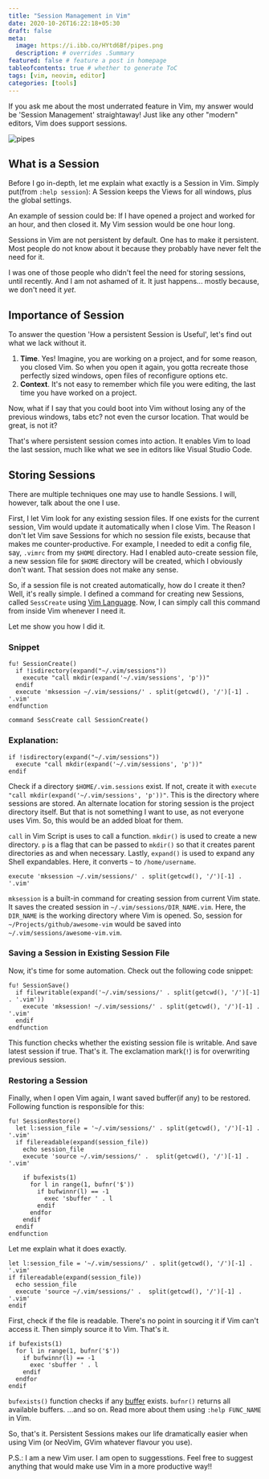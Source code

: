 ```yaml
---
title: "Session Management in Vim"
date: 2020-10-26T16:22:18+05:30
draft: false
meta:
  image: https://i.ibb.co/HYtd6Bf/pipes.png
  description: # overrides .Summary
featured: false # feature a post in homepage
tableofcontents: true # whether to generate ToC
tags: [vim, neovim, editor]
categories: [tools]
---
```


If you ask me about the most underrated feature in Vim, my answer would be
'Session Management' straightaway! Just like any other "modern" editors, Vim
does support sessions.

![pipes](https://i.ibb.co/HYtd6Bf/pipes.png)

## What is a Session

Before I go in-depth, let me explain what exactly is a Session in Vim. Simply
put(from `:help session`): A Session keeps the Views for all windows, plus the global settings.

An example of session could be: If I have opened a project and worked for an
hour, and then closed it. My Vim session would be one hour long.

Sessions in Vim are not persistent by default. One has to make it persistent.
Most people do not know about it because they probably have never felt the
need for it.

I was one of those people who didn't feel the need for storing sessions, until
recently. And I am not ashamed of it. It just happens... mostly because, we
don't need it _yet_.

## Importance of Session

To answer the question 'How a persistent Session is Useful', let's find out what
we lack without it.

1. **Time**. Yes! Imagine, you are working on a project, and for some reason,
   you closed Vim. So when you open it again, you gotta recreate those perfectly
   sized windows, open files of reconfigure options etc.
2. **Context**. It's not easy to remember which file you were editing, the last
   time you have worked on a project.

Now, what if I say that you could boot into Vim without losing any of the
previous windows, tabs etc? not even the cursor location. That would be
great, is not it?

That's where persistent session comes into action. It enables Vim to load
the last session, much like what we see in editors like Visual Studio Code.

## Storing Sessions

There are multiple techniques one may use to handle Sessions. I will, however,
talk about the one I use.

First, I let Vim look for any existing session files. If one exists for the
current session, Vim would update it automatically when I close Vim. The Reason
I don't let Vim save Sessions for which no session file exists, because that
makes me counter-productive. For example, I needed to edit a config file, say,
`.vimrc` from my `$HOME` directory. Had I enabled auto-create session file, a
new session file for `$HOME` directory will be created, which I obviously don't
want. That session does not make any sense.

So, if a session file is not created automatically, how do I create it then? 
Well, it's really simple. I defined a command for creating new Sessions, called
`SessCreate` using [Vim Language](http://vimdoc.sourceforge.net/htmldoc/usr_41.html).
Now, I can simply call this command from inside Vim whenever I need it.

Let me show you how I did it.

### Snippet

```vim
fu! SessionCreate()
  if !isdirectory(expand("~/.vim/sessions"))
    execute "call mkdir(expand('~/.vim/sessions', 'p'))"
  endif
  execute 'mksession ~/.vim/sessions/' . split(getcwd(), '/')[-1] . '.vim'
endfunction

command SessCreate call SessionCreate()
```

### Explanation:

```vim
if !isdirectory(expand("~/.vim/sessions"))
  execute "call mkdir(expand('~/.vim/sessions', 'p'))"
endif
```

Check if a directory `$HOME/.vim.sessions` exist. If not, create it with
`execute "call mkdir(expand('~/.vim/sessions', 'p'))"`. This is the directory
where sessions are stored. An alternate location for storing session is the
project directory itself. But that is not something I want to use, as not
everyone uses Vim. So, this would be an added bloat for them.

`call` in Vim Script is uses to call a function. `mkdir()` is used to create a
new directory. `p` is a flag that can be passed to `mkdir()` so that it creates
parent directories as and when necessary. Lastly, `expand()` is used to expand
any Shell expandables. Here, it converts `~` to `/home/username`.

```vim
execute 'mksession ~/.vim/sessions/' . split(getcwd(), '/')[-1] . '.vim'
```

`mksession` is a built-in command for creating session from current Vim state.
It saves the created session in `~/.vim/sessions/DIR_NAME.vim`. Here, the
`DIR_NAME` is the working directory where Vim is opened. So, session for
`~/Projects/github/awesome-vim` would be saved into
`~/.vim/sessions/awesome-vim.vim`.

### Saving a Session in Existing Session File

Now, it's time for some automation. Check out the following code snippet:

```vim
fu! SessionSave()
  if filewritable(expand('~/.vim/sessions/' . split(getcwd(), '/')[-1] . '.vim'))
    execute 'mksession! ~/.vim/sessions/' . split(getcwd(), '/')[-1] . '.vim'
  endif
endfunction
```

This function checks whether the existing session file is writable. And save
latest session if true. That's it. The exclamation mark(`!`) is for overwriting
previous session.

### Restoring a Session

Finally, when I open Vim again, I want saved buffer(if any) to be restored.
Following function is responsible for this:

```vim
fu! SessionRestore()
  let l:session_file = '~/.vim/sessions/' . split(getcwd(), '/')[-1] . '.vim'
  if filereadable(expand(session_file))
    echo session_file
    execute 'source ~/.vim/sessions/' .  split(getcwd(), '/')[-1] . '.vim'

    if bufexists(1)
      for l in range(1, bufnr('$'))
        if bufwinnr(l) == -1
          exec 'sbuffer ' . l
        endif
      endfor
    endif
  endif
endfunction
```

Let me explain what it does exactly.

```vim
let l:session_file = '~/.vim/sessions/' . split(getcwd(), '/')[-1] . '.vim'
if filereadable(expand(session_file))
  echo session_file
  execute 'source ~/.vim/sessions/' .  split(getcwd(), '/')[-1] . '.vim'
endif
```

First, check if the file is readable. There's no point in sourcing it if Vim
can't access it. Then simply source it to Vim. That's it.

```vim
if bufexists(1)
  for l in range(1, bufnr('$'))
    if bufwinnr(l) == -1
      exec 'sbuffer ' . l
    endif
  endfor
endif
```

`bufexists()` function checks if any
[buffer](https://vim.fandom.com/wiki/Buffers) exists. `bufnr()` returns all
available buffers. ...and so on. Read more about them using `:help FUNC_NAME`
in Vim.

So, that's it. Persistent Sessions makes our life dramatically easier when using
Vim (or NeoVim, GVim whatever flavour you use).

P.S.: I am a new Vim user. I am open to suggesstions. Feel free to suggest
anything that would make use Vim in a more productive way!!
